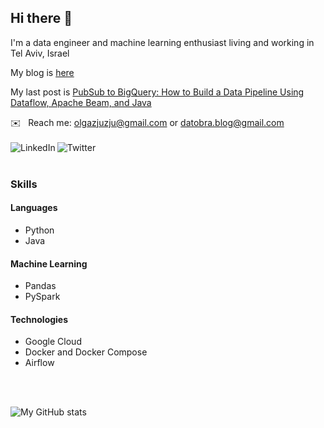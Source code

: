 ## Hi there 👋

I'm a data engineer and machine learning enthusiast living and working in Tel Aviv, Israel

My blog is [here](https://www.datobra.com/) 

My last post is [PubSub to BigQuery: How to Build a Data Pipeline Using Dataflow, Apache Beam, and Java](https://www.datobra.com/posts/pubsub_to_bigquery_dataflow_pipeline/)

✉️&nbsp;&nbsp;&nbsp;Reach me: olgazjuzju@gmail.com or datobra.blog@gmail.com
<br />
<br />
<a href="https://www.linkedin.com/in/olgabraginskaya/" target='_blank'>
  <img align="left" alt="LinkedIn" src="https://img.shields.io/badge/LinkedIn-0077B5?style=for-the-badge&logo=linkedin&logoColor=white" />
</a>
<a href="https://twitter.com/olgazju_dev" target='_blank'>
  <img align="left" alt="Twitter" src="https://img.shields.io/badge/Twitter-1DA1F2?style=for-the-badge&logo=twitter&logoColor=white" />
</a>
<br />
<br />
### Skills

#### Languages

- Python
- Java

#### Machine Learning

- Pandas
- PySpark

#### Technologies

- Google Cloud
- Docker and Docker Compose
- Airflow

<br />
<br />

![My GitHub stats](https://github-readme-stats.vercel.app/api?username=olgazju&count_private=true&theme=graywhite)


<!--
**olgazju/olgazju** is a ✨ _special_ ✨ repository because its `README.md` (this file) appears on your GitHub profile.

Here are some ideas to get you started:

- 🔭 I’m currently working on ...
- 🌱 I’m currently learning ...
- 👯 I’m looking to collaborate on ...
- 🤔 I’m looking for help with ...
- 💬 Ask me about ...
- 📫 How to reach me: ...
- 😄 Pronouns: ...
- ⚡ Fun fact: ...
-->

